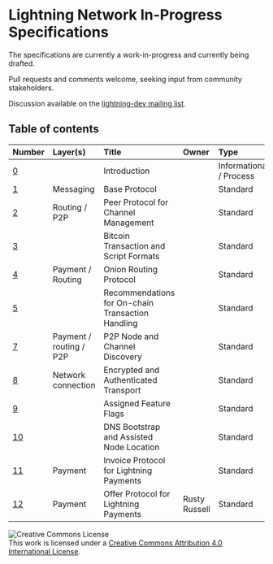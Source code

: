 # Lightning Network In-Progress Specifications

The specifications are currently a work-in-progress and currently being
drafted.

Pull requests and comments welcome, seeking input from community stakeholders.

Discussion available on the [lightning-dev mailing list](https://lists.linuxfoundation.org/mailman/listinfo/lightning-dev).

## Table of contents

| Number        | Layer(s)    | Title       | Owner        | Type        | Status      |
| :------------ | :---------- | :---------- | :----------- | :---------- | :---------- |
| [0](https://github.com/lightning/bolts/blob/master/00-introduction.md) |  | Introduction |  | Informational / Process | Active |
| [1](https://github.com/lightning/bolts/blob/master/01-messaging.md) | Messaging | Base Protocol |  | Standard | Active |
| [2](https://github.com/lightning/bolts/blob/master/02-peer-protocol.md) | Routing / P2P | Peer Protocol for Channel Management |  | Standard | Active |
| [3](https://github.com/lightning/bolts/blob/master/03-transactions.md) | | Bitcoin Transaction and Script Formats |  | Standard | Active |
| [4](https://github.com/lightning/bolts/blob/master/04-onion-routing.md) | Payment / Routing | Onion Routing Protocol |  | Standard | Active |
| [5](https://github.com/lightning/bolts/blob/master/05-onchain.md) |  | Recommendations for On-chain Transaction Handling |  | Standard | Active |
| [7](https://github.com/lightning/bolts/blob/master/07-routing-gossip.md) | Payment / routing / P2P | P2P Node and Channel Discovery |  | Standard | Active |
| [8](https://github.com/lightning/bolts/blob/master/08-transport.md) | Network connection | Encrypted and Authenticated Transport |  | Standard | Active |
| [9](https://github.com/lightning/bolts/blob/master/09-features.md) |  | Assigned Feature Flags |  | Standard | Active |
| [10](https://github.com/lightning/bolts/blob/master/10-dns-bootstrap.md) |  | DNS Bootstrap and Assisted Node Location |  | Standard | Active |
| [11](https://github.com/lightning/bolts/blob/master/11-payment-encoding.md) | Payment | Invoice Protocol for Lightning Payments |  | Standard | Active |
| [12](https://bolt12.org/bolt12.html) | Payment | Offer Protocol for Lightning Payments | Rusty Russell | Standard | Draft |


![Creative Commons License](https://i.creativecommons.org/l/by/4.0/88x31.png "License CC-BY")
<br>
This work is licensed under a [Creative Commons Attribution 4.0 International License](http://creativecommons.org/licenses/by/4.0/).
